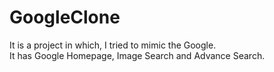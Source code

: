# GoogleClone
It is a project in which, I tried to mimic the Google.<br>
It has Google Homepage, Image Search and Advance Search.<br>
